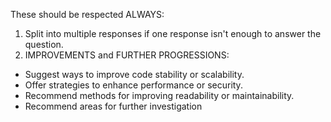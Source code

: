 <!--
description: Instructions to be always followed.
-->

These should be respected ALWAYS:

1. Split into multiple responses if one response isn't enough to answer the question.
2. IMPROVEMENTS and FURTHER PROGRESSIONS:

- Suggest ways to improve code stability or scalability.
- Offer strategies to enhance performance or security.
- Recommend methods for improving readability or maintainability.
- Recommend areas for further investigation
